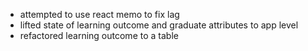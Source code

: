 - attempted to use react memo to fix lag
- lifted state of learning outcome and graduate attributes to app level
- refactored learning outcome to a table